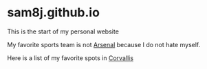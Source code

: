 # sam8j.github.io
This is the start of my personal website 

My favorite sports team is not [Arsenal](https://www.arsenal.com/) because I do not hate myself.

Here is a list of my favorite spots in [Corvallis](./cultural_rec.md)
